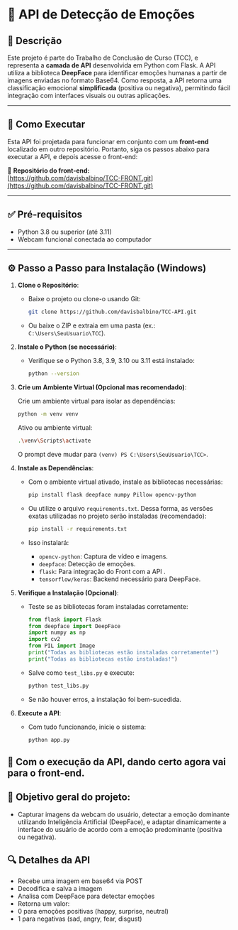 # 🧠 API de Detecção de Emoções

## 📌 Descrição

Este projeto é parte do Trabalho de Conclusão de Curso (TCC), e representa a **camada de API** desenvolvida em Python com Flask. A API utiliza a biblioteca **DeepFace** para identificar emoções humanas a partir de imagens enviadas no formato Base64. Como resposta, a API retorna uma classificação emocional **simplificada** (positiva ou negativa), permitindo fácil integração com interfaces visuais ou outras aplicações.

---

## 🚀 Como Executar

Esta API foi projetada para funcionar em conjunto com um **front-end** localizado em outro repositório. Portanto, siga os passos abaixo para executar a API, e depois acesse o front-end:

📎 **Repositório do front-end:**  
[https://github.com/davisbalbino/TCC-FRONT.git](https://github.com/davisbalbino/TCC-FRONT.git)

---

## ✅ Pré-requisitos

- Python 3.8 ou superior (até 3.11)
- Webcam funcional conectada ao computador

---

## ⚙️ Passo a Passo para Instalação (Windows)


1. **Clone o Repositório**:

   - Baixe o projeto ou clone-o usando Git:

     ```bash
     git clone https://github.com/davisbalbino/TCC-API.git
     ```

   - Ou baixe o ZIP e extraia em uma pasta (ex.: `C:\Users\SeuUsuario\TCC`).

2. **Instale o Python (se necessário)**:

   - Verifique se o Python 3.8, 3.9, 3.10 ou 3.11 está instalado:

     ```bash
     python --version
     ```
3. **Crie um Ambiente Virtual (Opcional mas recomendado)**:

   Crie um ambiente virtual para isolar as dependências:

   ```bash
   python -m venv venv
   ```

   Ativo ou ambiente virtual:

   ```bash
   .\venv\Scripts\activate
   ```

   O prompt deve mudar para `(venv) PS C:\Users\SeuUsuario\TCC>`.

4. **Instale as Dependências**:

   - Com o ambiente virtual ativado, instale as bibliotecas necessárias:

     ```bash
     pip install flask deepface numpy Pillow opencv-python
     ```

   - Ou utilize o arquivo `requirements.txt`. Dessa forma, as versões exatas utilizadas no projeto serão instaladas (recomendado):

     ```bash
     pip install -r requirements.txt
     ```  

   - Isso instalará:

     - `opencv-python`: Captura de vídeo e imagens.
     - `deepface`: Detecção de emoções.
     - `flask`: Para integração do Front com a API .
     - `tensorflow/keras`: Backend necessário para DeepFace.

5. **Verifique a Instalação (Opcional)**:

   - Teste se as bibliotecas foram instaladas corretamente:

     ```python
     from flask import Flask
     from deepface import DeepFace
     import numpy as np
     import cv2
     from PIL import Image
     print("Todas as bibliotecas estão instaladas corretamente!")
     print("Todas as bibliotecas estão instaladas!")
     ```

   - Salve como `test_libs.py` e execute:

     ```bash
     python test_libs.py
     ```

   - Se não houver erros, a instalação foi bem-sucedida.

5. **Execute a API**:

   - Com tudo funcionando, inicie o sistema:

     ```bash
     python app.py
     ```

## 🚀 Com o execução da API, dando certo agora vai para o front-end.

## 🎯 Objetivo geral do projeto:
- Capturar imagens da webcam do usuário, detectar a emoção dominante utilizando Inteligência Artificial (DeepFace), e adaptar dinamicamente a interface do usuário de acordo com a emoção predominante (positiva ou negativa). 

## 🔍 Detalhes da API
- Recebe uma imagem em base64 via POST
- Decodifica e salva a imagem
- Analisa com DeepFace para detectar emoções
- Retorna um valor:
- 0 para emoções positivas (happy, surprise, neutral)
- 1 para negativas (sad, angry, fear, disgust)